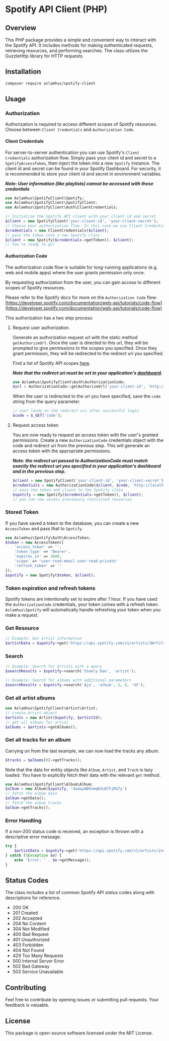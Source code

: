 # Spotify API Client (PHP)

## Overview

This PHP package provides a simple and convenient way to interact with the Spotify API. It includes methods for making authenticated requests, retrieving resources, and performing searches. The class utilizes the GuzzleHttp library for HTTP requests.

## Installation

```bash
composer require aslamhus/spotify-client
```

## Usage

### Authorization

Authorization is required to access different scopes of Spotify resources. Choose between `Client Credentials` and `Authorization Code`.

#### Client Credentials

For server-to-server authentication you can use Spotify's `Client Credentials` authorization flow. Simply pass your client id and secret to a `SpotifyAccessToken`, then inject the token into a new `Spotify` instance. The client id and secret can be found in your Spotify Dashboard. For security, it is recommended to store your client id and secret in environment variables.

**_Note: User information (like playlists) cannot be accessed with these credentials_**

```php
use Aslamhus\SpotifyClient\Spotify;
use Aslamhus\SpotifyClient\SpotifyClient;
use Aslamhus\SpotifyClient\Auth\ClientCredentials;

// Initialize the Spotify API client with your client id and secret
$client = new SpotifyClient('your-client-id', 'your-client-secret');
// Choose your authorization flow. In this case we use Client Credentials
$credentials = new ClientCredentials($client);
// pass the token into a new Spotify class
$client = new Spotify($credentials->getToken(), $client);
// You're ready to go!
```

#### Authorization Code

The authorization code flow is suitable for long-running applications (e.g. web and mobile apps) where the user grants permission only once.

By requesting authorization from the user, you can gain access to different scopes of Spotify resources.

Please refer to the Spotify docs for more on the `Authorization Code` flow: [https://developer.spotify.com/documentation/web-api/tutorials/code-flow](https://developer.spotify.com/documentation/web-api/tutorials/code-flow)

This authorization has a two step process:

1. Request user authorization.

   Generate an authorization request url with the static method `getAuthorizeUrl`. Once the user is directed to this url, they will be prompted to give permissions to the scopes you specified. Once they grant permission, they will be redirected to the redirect uri you specified.

   Find a list of Spotify API scopes [here](https://developer.spotify.com/documentation/web-api/concepts/scopes).

   **_Note that the redirect uri must be set in your application's [dashboard](https://developer.spotify.com/dashboard)._**

   ```php
   use Aslamhus\SpotifyClient\Auth\AuthorizationCode;
   $url = AuthorizationCode::getAuthorizeUrl('your-client-id', 'http://localhost:8000/callback', 'user-read-private user-read-email');

   ```

   When the user is redirected to the uri you have specified, save the `code` string from the query parameter.

   ```php
   // user lands on the redirect uri after successful login
   $code = $_GET['code'];
   ```

2. Request access token

   You are now ready to request an access token with the user's granted permissions. Create a new `AuthorizationCode` credentials object with the code and redirect uri from the previous step. This will generate an access token with the appropriate permissions.

   **_Note: the redirect uri passed to AuthorizationCode must match exactly the redirect uri you specified in your application's dashboard and in the previous step._**

   ```php
   $client = new SpotifyClient('your-client-id', 'your-client-secret');
   $credentials = new AuthorizationCode($client, $code, 'http://localhost:8000/callback');
   // pass the token and client to the Spotify class
   $spotify = new Spotify($credentials->getToken(), $client);
   // you can now access previously restricted resources
   ```

### Stored Token

If you have saved a token to the database, you can create a new `AccessToken` and pass that to `Spotify`.

```php
use Aslamhus\Spotify\Auth\AccessToken;
$token = new AccessToken([
    'access_token' => '',
    'token_type' => 'Bearer',
    'expires_in' => 3600,
    'scope' => 'user-read-email user-read-private'
    'refresh_token' => ''
]);
$spotify = new Spotify($token, $client);
```

### Token expiration and refresh tokens

Spotify tokens are intentionally set to expire after 1 hour. If you have used the `AuthorizationCode` credentials, your token comes with a refresh token. `Aslamhus\Spotify` will automatically handle refreshing your token when you make a request.

### Get Resource

```php
// Example: Get artist information
$artistData = $spotify->get('https://api.spotify.com/v1/artists/3WrFJ7ztbogyGnTHbHJFl2');
```

### Search

```php
// Example: Search for artists with a query
$searchResults = $spotify->search('Steely Dan', 'artist');

// Example: Search for albums with additional parameters
$searchResults = $spotify->search('Aja', 'album', 5, 0, 'US');
```

### Get all artist albums

```php
use Aslamhus\SpotifyClient\Artist\Artist;
// create Artist object
$artists = new Artist($spotify, $artistId);
// get all albums for artist
$albums = $artists->getAlbums();
```

### Get all tracks for an album

Carrying on from the last example, we can now load the tracks any album.

```php
$tracks = $albums[0]->getTracks();
```

Note that the data for entity objects like `Album`, `Artist`, and `Track` is lazy loaded. You have to explicitly fetch their data with the relevant `get` method.

```php
use Aslamhus\SpotifyClient\Album\Album;
$album = new Album($spotify, '4aawyAB9vmqN3uQ7FjRGTy')
// fetch the album data
$album->getData();
// fetch the album tracks
$album->getTracks();
```

### Error Handling

If a non-200 status code is received, an exception is thrown with a descriptive error message.

```php
try {
    $artistData = $spotify->get('https://api.spotify.com/v1/artists/invalid-id');
} catch (\Exception $e) {
    echo 'Error: ' . $e->getMessage();
}
```

## Status Codes

The class includes a list of common Spotify API status codes along with descriptions for reference.

- 200 OK
- 201 Created
- 202 Accepted
- 204 No Content
- 304 Not Modified
- 400 Bad Request
- 401 Unauthorized
- 403 Forbidden
- 404 Not Found
- 429 Too Many Requests
- 500 Internal Server Error
- 502 Bad Gateway
- 503 Service Unavailable

## Contributing

Feel free to contribute by opening issues or submitting pull requests. Your feedback is valuable.

## License

This package is open-source software licensed under the MIT License.
